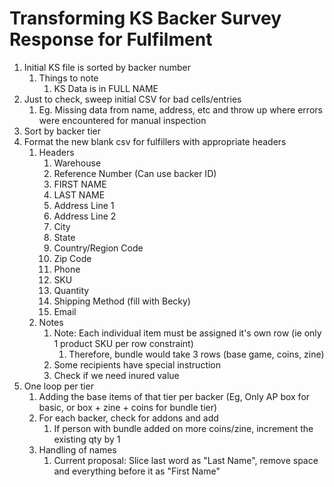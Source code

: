 # Transforming KS Backer Survey Response for Fulfilment

1.  Initial KS file is sorted by backer number
    1.  Things to note
        1.  KS Data is in FULL NAME
2.  Just to check, sweep initial CSV for bad cells/entries
    1.  Eg. Missing data from name, address, etc and throw up where errors were encountered for manual inspection
3.  Sort by backer tier
4.  Format the new blank csv for fulfillers with appropriate headers
    1.  Headers
        1.  Warehouse
        2.  Reference Number (Can use backer ID)
        3.  FIRST NAME
        4.  LAST NAME
        5.  Address Line 1
        6.  Address Line 2
        7.  City
        8.  State
        9.  Country/Region Code
        10. Zip Code
        11. Phone
        12. SKU
        13. Quantity
        14. Shipping Method (fill with Becky)
        15. Email
    2.  Notes
        1.  Note: Each individual item must be assigned it's own row (ie only 1 product SKU per row constraint)
            1.  Therefore, bundle would take 3 rows (base game, coins, zine)
        2.  Some recipients have special instruction
        3.  Check if we need inured value
5.  One loop per tier
    1.  Adding the base items of that tier per backer (Eg, Only AP box for basic, or box + zine + coins for bundle tier)
    2.  For each backer, check for addons and add
        1.  If person with bundle added on more coins/zine, increment the existing qty by 1
    3.  Handling of names
        1.  Current proposal: Slice last word as "Last Name", remove space and everything before it as "First Name"
